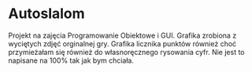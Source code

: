 # Autoslalom
Projekt na zajęcia Programowanie Obiektowe i GUI. Grafika zrobiona z wyciętych zdjęć orginalnej gry. Grafika licznika punktów również choć przymieżałam się również do własnoręcznego
rysowania cyfr. Nie jest to napisane na 100% tak jak bym chciała.
